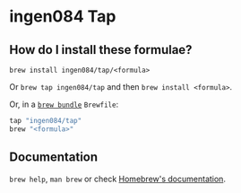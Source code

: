 # ingen084 Tap

## How do I install these formulae?

`brew install ingen084/tap/<formula>`

Or `brew tap ingen084/tap` and then `brew install <formula>`.

Or, in a [`brew bundle`](https://github.com/Homebrew/homebrew-bundle) `Brewfile`:

```ruby
tap "ingen084/tap"
brew "<formula>"
```

## Documentation

`brew help`, `man brew` or check [Homebrew's documentation](https://docs.brew.sh).

